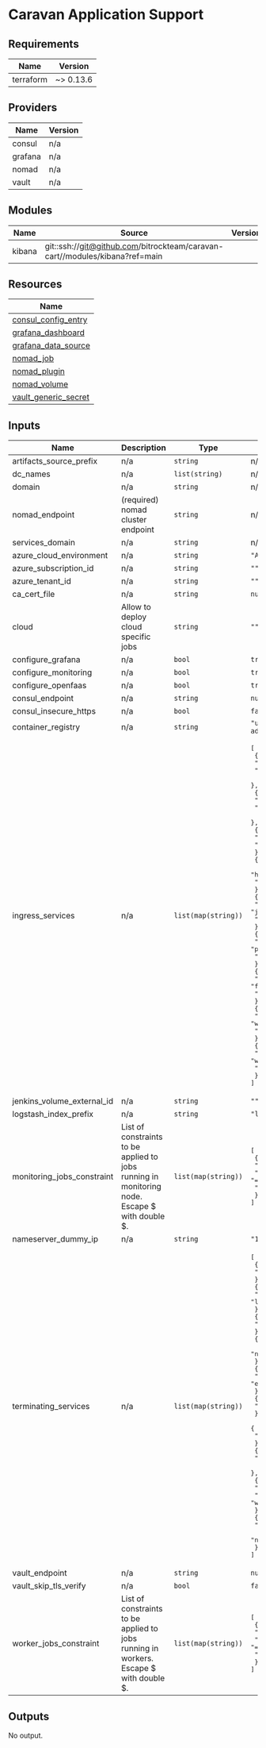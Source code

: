 # Caravan Application Support

<!-- BEGINNING OF PRE-COMMIT-TERRAFORM DOCS HOOK -->
## Requirements

| Name | Version |
|------|---------|
| terraform | ~> 0.13.6 |

## Providers

| Name | Version |
|------|---------|
| consul | n/a |
| grafana | n/a |
| nomad | n/a |
| vault | n/a |

## Modules

| Name | Source | Version |
|------|--------|---------|
| kibana | git::ssh://git@github.com/bitrockteam/caravan-cart//modules/kibana?ref=main |  |

## Resources

| Name |
|------|
| [consul_config_entry](https://registry.terraform.io/providers/hashicorp/consul/latest/docs/resources/config_entry) |
| [grafana_dashboard](https://registry.terraform.io/providers/grafana/grafana/latest/docs/resources/dashboard) |
| [grafana_data_source](https://registry.terraform.io/providers/grafana/grafana/latest/docs/resources/data_source) |
| [nomad_job](https://registry.terraform.io/providers/hashicorp/nomad/latest/docs/resources/job) |
| [nomad_plugin](https://registry.terraform.io/providers/hashicorp/nomad/latest/docs/data-sources/plugin) |
| [nomad_volume](https://registry.terraform.io/providers/hashicorp/nomad/latest/docs/resources/volume) |
| [vault_generic_secret](https://registry.terraform.io/providers/hashicorp/vault/latest/docs/data-sources/generic_secret) |

## Inputs

| Name | Description | Type | Default | Required |
|------|-------------|------|---------|:--------:|
| artifacts\_source\_prefix | n/a | `string` | n/a | yes |
| dc\_names | n/a | `list(string)` | n/a | yes |
| domain | n/a | `string` | n/a | yes |
| nomad\_endpoint | (required) nomad cluster endpoint | `string` | n/a | yes |
| services\_domain | n/a | `string` | n/a | yes |
| azure\_cloud\_environment | n/a | `string` | `"AzurePublicCloud"` | no |
| azure\_subscription\_id | n/a | `string` | `""` | no |
| azure\_tenant\_id | n/a | `string` | `""` | no |
| ca\_cert\_file | n/a | `string` | `null` | no |
| cloud | Allow to deploy cloud specific jobs | `string` | `""` | no |
| configure\_grafana | n/a | `bool` | `true` | no |
| configure\_monitoring | n/a | `bool` | `true` | no |
| configure\_openfaas | n/a | `bool` | `true` | no |
| consul\_endpoint | n/a | `string` | `null` | no |
| consul\_insecure\_https | n/a | `bool` | `false` | no |
| container\_registry | n/a | `string` | `"us.gcr.io/hcpoc-terraform-admin"` | no |
| ingress\_services | n/a | `list(map(string))` | <pre>[<br>  {<br>    "host": "jaeger",<br>    "name": "jaeger-query"<br>  },<br>  {<br>    "host": "grafana",<br>    "name": "grafana-internal"<br>  },<br>  {<br>    "host": "kibana",<br>    "name": "kibana"<br>  },<br>  {<br>    "host": "keycloak",<br>    "name": "keycloak"<br>  },<br>  {<br>    "host": "jenkins",<br>    "name": "jenkins"<br>  },<br>  {<br>    "host": "prometheus",<br>    "name": "prometheus"<br>  },<br>  {<br>    "host": "faasd-gateway",<br>    "name": "faasd-gateway"<br>  },<br>  {<br>    "host": "waypoint",<br>    "name": "waypoint-server"<br>  },<br>  {<br>    "host": "waypoint-grpc",<br>    "name": "waypoint-grpc"<br>  }<br>]</pre> | no |
| jenkins\_volume\_external\_id | n/a | `string` | `""` | no |
| logstash\_index\_prefix | n/a | `string` | `"logs-"` | no |
| monitoring\_jobs\_constraint | List of constraints to be applied to jobs running in monitoring node. Escape $ with double $. | `list(map(string))` | <pre>[<br>  {<br>    "attribute": "${meta.nodeType}",<br>    "operator": "=",<br>    "value": "monitoring"<br>  }<br>]</pre> | no |
| nameserver\_dummy\_ip | n/a | `string` | `"192.168.0.1"` | no |
| terminating\_services | n/a | `list(map(string))` | <pre>[<br>  {<br>    "name": "logstash-tcp"<br>  },<br>  {<br>    "name": "logstash-http"<br>  },<br>  {<br>    "name": "jaeger-query"<br>  },<br>  {<br>    "name": "grafana-internal"<br>  },<br>  {<br>    "name": "elastic-internal"<br>  },<br>  {<br>    "name": "prometheus"<br>  },<br>  {<br>    "name": "jenkins"<br>  },<br>  {<br>    "name": "faasd-gateway"<br>  },<br>  {<br>    "ca_file": "/etc/consul.d/ca",<br>    "name": "waypoint-server"<br>  },<br>  {<br>    "ca_file": "/etc/consul.d/ca",<br>    "name": "waypoint-grpc"<br>  }<br>]</pre> | no |
| vault\_endpoint | n/a | `string` | `null` | no |
| vault\_skip\_tls\_verify | n/a | `bool` | `false` | no |
| worker\_jobs\_constraint | List of constraints to be applied to jobs running in workers. Escape $ with double $. | `list(map(string))` | <pre>[<br>  {<br>    "attribute": "${meta.nodeType}",<br>    "operator": "=",<br>    "value": "worker"<br>  }<br>]</pre> | no |

## Outputs

No output.
<!-- END OF PRE-COMMIT-TERRAFORM DOCS HOOK -->
